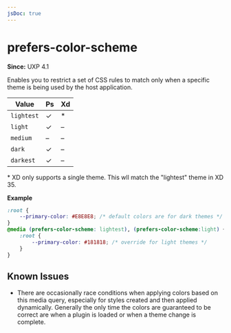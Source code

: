 ```yaml
---
jsDoc: true
---
```

# prefers-color-scheme

**Since:** UXP 4.1

Enables you to restrict a set of CSS rules to match only when a specific theme is being used by the host application. 

Value      | Ps | Xd
-----------|----|----
`lightest` | ✓  | \*
`light`    | ✓  | –
`medium`   | –  | –
`dark`     | ✓  | –
`darkest`  | ✓  | –

\* XD only supports a single theme. This wll match the "lightest" theme in XD 35. 

**Example**

```css
:root {
    --primary-color: #E8E8E8; /* default colors are for dark themes */
}
@media (prefers-color-scheme: lightest), (prefers-color-scheme:light) {
    :root {
        --primary-color: #181818; /* override for light themes */
    }
}
```

## Known Issues

* There are occasionally race conditions when applying colors based on this media query, especially for styles created and then applied dynamically. Generally the only time the colors are guaranteed to be correct are when a plugin is loaded or when a theme change is complete.